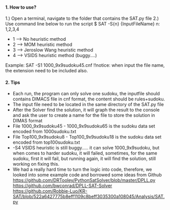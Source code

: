 #### 1. How to use?
1.) Open a terminal, navigate to the folder that contains the SAT.py file
2.) Use command line below to run the script
$ SAT -S{n} {InputFileName} 
n: 1,2,3,4
* 1 --> No heuristic method
* 2 --> MOM heuristic method
* 3 --> Jeroslow Wang heuristic method
* 4 --> VSIDS heuristic method (buggy....)

Example:
SAT -S1 1000_9x9sudoku45.cnf
!!notice: when input the file name, the extension need to be included also.

#### 2. Tips
* Each run, the program can only solve one sudoku, the inputfile should contains DIMACS file in cnf format, the content should be rules+sudoku.
* The input file need to be located in the same directory of the SAT.py file
* After the Solver find the solution, it will graph the result to the console and ask the user to create a name for the file to store the solution in DIMAS format
* File 1000_9x9sudoku45 - 1000_9x9sudoku65 is the sudoku data set encoded from 1000sudoku.txt
* File Top100_9x9sudoku8 - Top100_9x9sudoku18 is the sudoku data set encoded from top100sudoku.txt
* -S4 VSIDS heuristic is still buggy..... it can solve 1000_9x9sudoku, but when comes to harder sudoku, it will failed, sometimes, for the same sudoku, first it will fail, but running again, it will find the solution, still working on fixing this.
* We had a really hard time to turn the logic into code, therefore, we looked into some example code and borrowed some ideas from Github
 https://github.com/DRTooley/PythonSatSolver/blob/master/DPLL.py
 https://github.com/bwconrad/DPLL-SAT-Solver
 https://github.com/Robbie-Luo/KR-SAT/blob/522a6427775b8eff1109c8beff3035300a108045/Analysis/SAT.py

